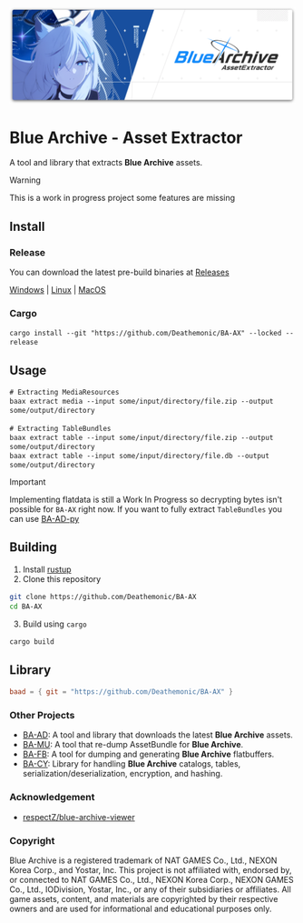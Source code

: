 <div>
    <img src=".github/resources/archive.png" alt="logo" />
</div>

# Blue Archive - Asset Extractor
A tool and library that extracts **Blue Archive** assets.


> [!WARNING]  
> This is a work in progress project some features are missing 

## Install

### Release
You can download the latest pre-build binaries at [Releases](https://github.com/Deathemonic/BA-AX/releases)

[Windows](https://github.com/Deathemonic/BA-AX/releases/latest/download/baax-windows-x86_64.zip) | [Linux](https://github.com/Deathemonic/BA-AX/releases/latest/download/baax-linux-x86_64.zip) | [MacOS](https://github.com/Deathemonic/BA-AX/releases/latest/download/baax-macos-aarch64.zip)

### Cargo
```shell
cargo install --git "https://github.com/Deathemonic/BA-AX" --locked --release
```

## Usage

```shell
# Extracting MediaResources
baax extract media --input some/input/directory/file.zip --output some/output/directory

# Extracting TableBundles
baax extract table --input some/input/directory/file.zip --output some/output/directory
baax extract table --input some/input/directory/file.db --output some/output/directory
```

> [!IMPORTANT]
> Implementing flatdata is still a Work In Progress so decrypting bytes isn't possible for `BA-AX` right now. If you want to fully extract `TableBundles` you can use [BA-AD-py](https://github.com/Deathemonic/BA-AD/tree/743f69db3964f654bba33b6ce8ebd214010fd53d)

## Building

1. Install [rustup](https://rustup.rs)
2. Clone this repository
```sh
git clone https://github.com/Deathemonic/BA-AX
cd BA-AX
```
3. Build using `cargo`
```sh
cargo build
```

## Library
```toml
baad = { git = "https://github.com/Deathemonic/BA-AX" }
```

### Other Projects
- [BA-AD](https://github.com/Deathemonic/BA-AD): A tool and library that downloads the latest **Blue Archive** assets.
- [BA-MU](https://github.com/Deathemonic/BA-MU): A tool that re-dump AssetBundle for **Blue Archive**.
- [BA-FB](https://github.com/Deathemonic/BA-FB): A tool for dumping and generating **Blue Archive** flatbuffers.
- [BA-CY](https://github.com/Deathemonic/BA-CY): Library for handling **Blue Archive** catalogs, tables, serialization/deserialization, encryption, and hashing.


### Acknowledgement
- [respectZ/blue-archive-viewer](https://github.com/respectZ/blue-archive-viewer)

### Copyright
Blue Archive is a registered trademark of NAT GAMES Co., Ltd., NEXON Korea Corp., and Yostar, Inc.
This project is not affiliated with, endorsed by, or connected to NAT GAMES Co., Ltd., NEXON Korea Corp., NEXON GAMES Co., Ltd., IODivision, Yostar, Inc., or any of their subsidiaries or affiliates.
All game assets, content, and materials are copyrighted by their respective owners and are used for informational and educational purposes only.
